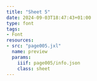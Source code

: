 ```yaml
---
title: "Sheet 5"
date: 2024-09-03T18:47:43+01:00
type: font
tags:
- Font
resources:
- src: "page005.jxl"
  name: preview
  params:
    iiif: page005/info.json
    class: sheet
---
```

